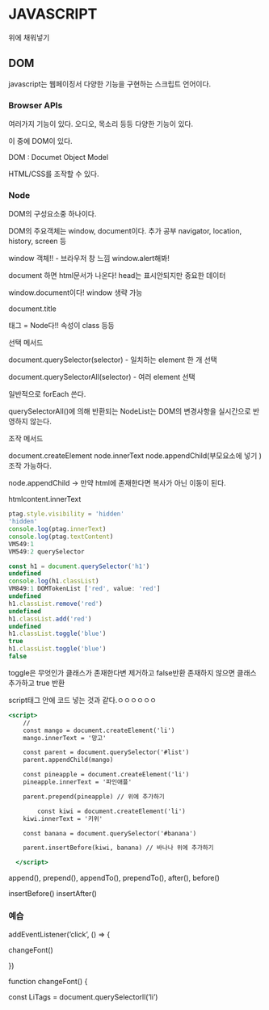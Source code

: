 # JAVASCRIPT

위에 채워넣기

## DOM

javascript는 웹페이징서 다양한 기능을 구현하는 스크립트 언어이다.

### Browser APIs

여러가지 기능이 있다. 오디오, 목소리 등등 다양한 기능이 있다.

이 중에 DOM이 있다.

DOM : Documet Object Model

HTML/CSS를 조작할 수 있다.

### Node

DOM의 구성요소중 하나이다.  

DOM의 주요객체는 window, document이다. 추가 공부 navigator, location, history, screen 등

window 객체!! - 브라우저 창 느낌 window.alert해봐!

document 하면 html문서가 나온다!  head는 표시안되지만 중요한 데이터

window.document이다! window 생략 가능

document.title   

태그 = Node다!!  속성이 class 등등

선택 메서드

document.querySelector(selector) - 일치하는 element 한 개 선택

document.querySelectorAll(selector) - 여러 element 선택

일반적으로 forEach 쓴다.

querySelectorAll()에 의해 반환되는 NodeList는 DOM의 변경사항을 실시간으로 반영하지 않는다.

조작 메서드

document.createElement  node.innerText  node.appendChild(부모요소에 넣기 ) 조작 가능하다.

node.appendChild → 만약 html에 존재한다면 복사가 아닌 이동이 된다.

htmlcontent.innerText

```jsx
ptag.style.visibility = 'hidden'
'hidden'
console.log(ptag.innerText)
console.log(ptag.textContent)
VM549:1 
VM549:2 querySelector

const h1 = document.querySelector('h1')
undefined
console.log(h1.classList)
VM849:1 DOMTokenList ['red', value: 'red']
undefined
h1.classList.remove('red')
undefined
h1.classList.add('red')
undefined
h1.classList.toggle('blue')
true
h1.classList.toggle('blue')
false
```

toggle은 무엇인가 클래스가 존재한다변 제거하고 false반환 존재하지 않으면 클래스 추가하고 true 반환

script태그 안에 코드 넣는 것과 같다.ㅇㅇㅇㅇㅇㅇ

```jsx
<script>
    //
    const mango = document.createElement('li')
    mango.innerText = '망고'

    const parent = document.querySelector('#list')
    parent.appendChild(mango)

    const pineapple = document.createElement('li')
    pineapple.innerText = '파인애플'

    parent.prepend(pineapple) // 위에 추가하기

		const kiwi = document.createElement('li')
    kiwi.innerText = '키위'

    const banana = document.querySelector('#banana')

    parent.insertBefore(kiwi, banana) // 바나나 위에 추가하기

  </script>
```

append(), prepend(), appendTo(), prependTo(), after(), before()

insertBefore() insertAfter()

### 예습

addEventListener(’click’, () ⇒ {

changeFont()

})

function changeFont() {

const LiTags = document.querySelectorll(’li’)
